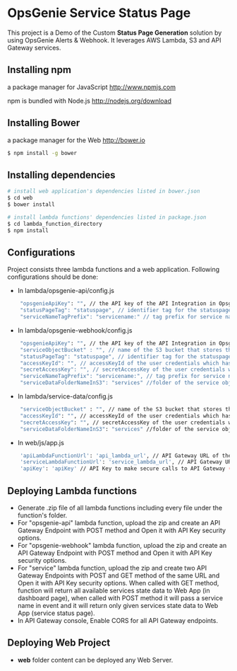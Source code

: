 # OpsGenie Service Status Page

This project is a Demo of the Custom **Status Page Generation** solution by using OpsGenie Alerts & Webhook. It leverages AWS Lambda, S3 and API Gateway services.

## Installing npm

a package manager for JavaScript http://www.npmjs.com

npm is bundled with Node.js http://nodejs.org/download

## Installing Bower

a package manager for the Web http://bower.io

```sh
$ npm install -g bower
```

## Installing dependencies

```sh
# install web application's dependencies listed in bower.json
$ cd web
$ bower install
```

```sh
# install lambda functions' dependencies listed in package.json
$ cd lambda_function_directory
$ npm install
```

## Configurations

Project consists three lambda functions and a web application. Following configurations should be done:

* In lambda/opsgenie-api/config.js
```sh
    "opsgenieApiKey": "", // the API key of the API Integration in Opsgenie, which will be used to retrieve service's incident alerts.
    "statusPageTag": "statuspage", // identifier tag for the statuspage incidents
    "serviceNameTagPrefix": "servicename:" // tag prefix for service names in statuspage alerts.(ex: servicename:service1 -> service name will be extracted as service1)
```

* In lambda/opsgenie-webhook/config.js
```sh
    "opsgenieApiKey": "", // the API key of the API Integration in Opsgenie, which will be used to retrieve service's incident alerts.
    "serviceObjectBucket" : "", // name of the S3 bucket that stores the service data
    "statusPageTag": "statuspage", // identifier tag for the statuspage incidents
    "accessKeyId": "", // accessKeyId of the user credentials which has fullAccessRight to S3
    "secretAccessKey": "", // secretAccessKey of the user credentials which has fullAccessRight to S3
    "serviceNameTagPrefix": "servicename:", // tag prefix for service names in statuspage alerts.(ex: servicename:service1 -> service name will be extracted as service1)
    "serviceDataFolderNameInS3": "services" //folder of the service objects in S3 bucket
```

* In lambda/service-data/config.js
```sh
    "serviceObjectBucket" : "", // name of the S3 bucket that stores the service data
    "accessKeyId": "", // accessKeyId of the user credentials which has fullAccessRight to S3
    "secretAccessKey": "", // secretAccessKey of the user credentials which has fullAccessRight to S3
    "serviceDataFolderNameInS3": "services" //folder of the service objects in S3 bucket
```
* In web/js/app.js
```sh
    'apiLambdaFunctionUrl': 'api_lambda_url', // API Gateway URL of the Lambda function that retrieves alerts and alert notes from OpsGenie.
    'serviceLambdaFunctionUrl': 'service_lambda_url', // API Gateway URL of the Lambda function that retrieves service data from S3.
    'apiKey': 'apiKey' // API Key to make secure calls to API Gateway (both API Gateway endpoint can use same API Key.)
```
## Deploying Lambda functions
* Generate .zip file of all lambda functions including every file under the function's folder.
* For "opsgenie-api" lambda function, upload the zip and create an API Gateway Endpoint with POST method and Open it with API Key security options.
* For "opsgenie-webhook" lambda function, upload the zip and create an API Gateway Endpoint with POST method and Open it with API Key security options.
* For "service" lambda function, upload the zip and create two API Gateway Endpoints with POST and GET method of the same URL and Open it with API Key security options.
When called with GET method, function will return all available services state data to Web App (in dashboard page),
when called with POST method it will pass a service name in event and it will return only given services state data to Web App (service status page).
* In API Gateway console, Enable CORS for all API Gateway endpoints.

## Deploying Web Project
* **web** folder content can be deployed any Web Server.
